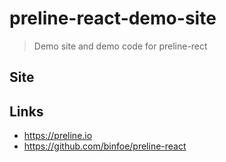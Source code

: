 # preline-react-demo-site

> Demo site and demo code for preline-rect

## Site



## Links

* https://preline.io
* https://github.com/binfoe/preline-react
